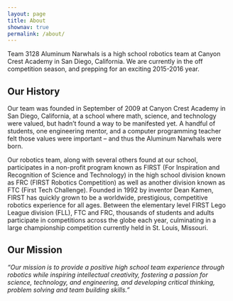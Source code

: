 ```yaml
---
layout: page
title: About
shownav: true
permalink: /about/
---
```


<style>
body {
background: url("/resources/home_image.jpeg");
background-repeat: no-repeat;
background-size: cover;
background-attachment: fixed;
background-position: center center;
}
</style>


Team 3128 Aluminum Narwhals is a high school robotics team at Canyon Crest Academy in San Diego, California. We are currently in the off competition season, and prepping for an exciting 2015-2016 year.

## Our History

Our team was founded in September of 2009 at Canyon Crest Academy in San Diego, California, at a school where math, science, and technology were valued, but hadn’t found a way to be manifested yet. A handful of students, one engineering mentor, and a computer programming teacher felt those values were important – and thus the Aluminum Narwhals were born.

Our robotics team, along with several others found at our school, participates in a non-profit program known as FIRST (For Inspiration and Recognition of Science and Technology) in the high school division known as FRC (FIRST Robotics Competition) as well as another division known as FTC (First Tech Challenge). Founded in 1992 by inventor Dean Kamen, FIRST has quickly grown to be a worldwide, prestigious, competitive robotics experience for all ages. Between the elementary level FIRST Lego League division (FLL), FTC and FRC, thousands of students and adults participate in competitions across the globe each year, culminating in a large championship competition currently held in St. Louis, Missouri.

## Our Mission

*“Our mission is to provide a positive high school team experience through robotics while inspiring intellectual creativity, fostering a passion for science, technology, and engineering, and developing critical thinking, problem solving and team building skills.”*
